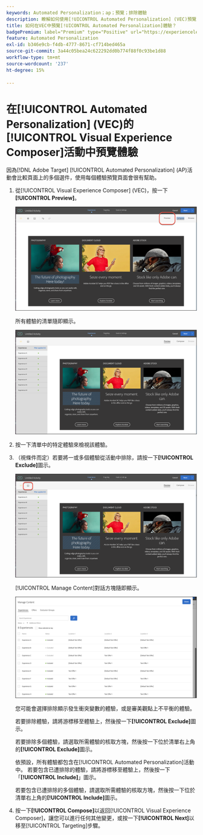 ```yaml
---
keywords: Automated Personalization；ap；預覽；排除體驗
description: 瞭解如何使用[!UICONTROL Automated Personalization] (VEC)預覽 [!DNL Adobe Target] 中[!UICONTROL Visual Experience Composer] (AP)活動的每個體驗。
title: 如何在VEC中預覽[!UICONTROL Automated Personalization]體驗？
badgePremium: label="Premium" type="Positive" url="https://experienceleague.adobe.com/docs/target/using/introduction/intro.html?lang=zh-Hant#premium newtab=true" tooltip="檢視Target Premium包含的內容。"
feature: Automated Personalization
exl-id: b346e9cb-f4db-4777-8671-cf714bed465a
source-git-commit: 3a44c05bea24c622292dd0b774f88f0c93be1d88
workflow-type: tm+mt
source-wordcount: '237'
ht-degree: 15%

---
```


# 在[!UICONTROL Automated Personalization] (VEC)的[!UICONTROL Visual Experience Composer]活動中預覽體驗

因為[!DNL Adobe Target] [!UICONTROL Automated Personalization] (AP)活動會比較頁面上的多個選件，使用每個體驗預覽頁面會很有幫助。

1. 從[!UICONTROL Visual Experience Composer] (VEC)，按一下&#x200B;**[!UICONTROL Preview]**。

   ![預覽圖示](/help/main/c-activities/t-automated-personalization/assets/preview.png)

   所有體驗的清單隨即顯示。

   ![預覽體驗](/help/main/c-activities/t-automated-personalization/assets/ap_preview-new.png)

1. 按一下清單中的特定體驗來檢視該體驗。

1. （視條件而定）若要將一或多個體驗從活動中排除，請按一下&#x200B;**[!UICONTROL Exclude]**&#x200B;圖示。

   ![排除圖示](/help/main/c-activities/t-automated-personalization/assets/ap_exclude-new.png)

   [!UICONTROL Manage Content]對話方塊隨即顯示。

   ![管理內容對話方塊](/help/main/c-activities/t-automated-personalization/assets/preview-exclude.png)

   您可能會選擇排除顯示發生衝突變數的體驗，或是審美觀點上不平衡的體驗。

   若要排除體驗，請將游標移至體驗上，然後按一下&#x200B;**[!UICONTROL Exclude]**&#x200B;圖示。

   若要排除多個體驗，請選取所需體驗的核取方塊，然後按一下位於清單右上角的&#x200B;**[!UICONTROL Exclude]**&#x200B;圖示。

   依預設，所有體驗都包含在[!UICONTROL Automated Personalization]活動中。 若要包含已遭排除的體驗，請將游標移至體驗上，然後按一下「**[!UICONTROL Include]**」圖示。

   若要包含已遭排除的多個體驗，請選取所需體驗的核取方塊，然後按一下位於清單右上角的&#x200B;**[!UICONTROL Include]**&#x200B;圖示。

1. 按一下&#x200B;**[!UICONTROL Compose]**&#x200B;以返回[!UICONTROL Visual Experience Composer]，讓您可以進行任何其他變更，或按一下&#x200B;**[!UICONTROL Next]**&#x200B;以移至[!UICONTROL Targeting]步驟。
